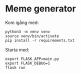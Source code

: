 # Meme generator

Kom igång med:

    python3 -m venv venv
    source venv/bin/activate
    pip install -r requirements.txt

Starta med:

    export FLASK_APP=main.py
    export FLASK_DEBUG=1
    flask run
